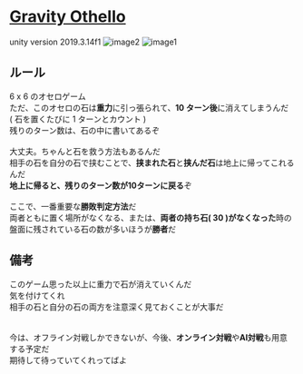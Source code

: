 # [Gravity Othello](https://unityroom.com/games/0531)
unity version 2019.3.14f1
![image2](https://github.com/kyutech-programming-club/GravityOthello/blob/feature/README/images/image2.png)
![image1](https://github.com/kyutech-programming-club/GravityOthello/blob/feature/README/images/image.png)

ルール
---
6 x 6 のオセロゲーム  
ただ、このオセロの石は**重力**に引っ張られて、**10 ターン後**に消えてしまうんだ  
( 石を置くたびに 1 ターンとカウント )  
残りのターン数は、石の中に書いてあるぞ
<br><br>
大丈夫。ちゃんと石を救う方法もあるんだ  
相手の石を自分の石で挟むことで、**挟まれた石**と**挟んだ石**は地上に帰ってこれるんだ  
**地上に帰ると、残りのターン数が10ターンに戻る**ぞ
<br><br>
ここで、一番重要な**勝敗判定方法**だ  
両者ともに置く場所がなくなる、または、**両者の持ち石( 30 )がなくなった**時の盤面に残されている石の数が多いほうが**勝者**だ

備考
---
このゲーム思った以上に重力で石が消えていくんだ  
気を付けてくれ  
相手の石と自分の石の両方を注意深く見ておくことが大事だ  
<br><br>
今は、オフライン対戦しかできないが、今後、**オンライン対戦**や**AI対戦**も用意する予定だ  
期待して待っていてくれってばよ
